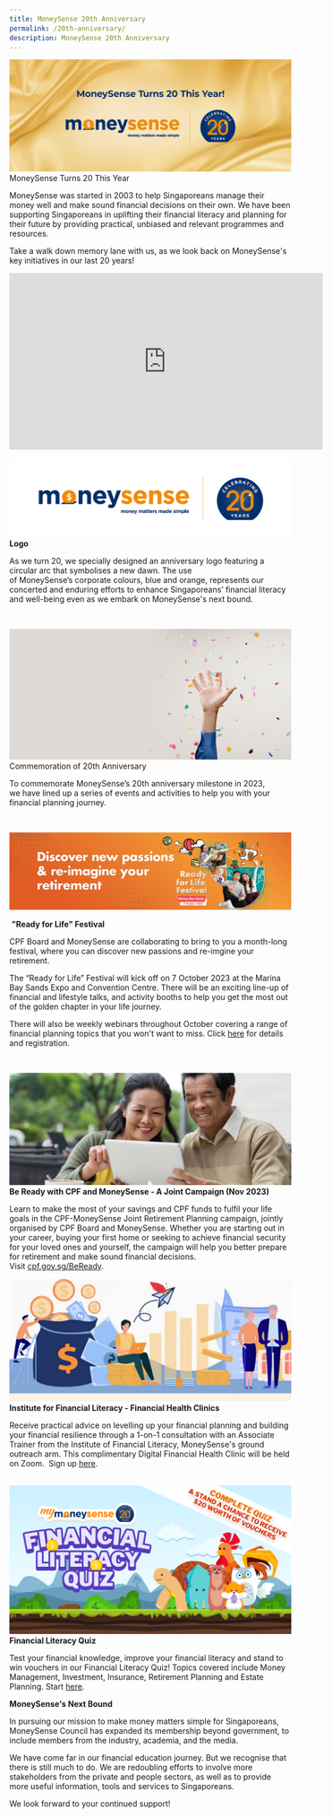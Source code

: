 ```yaml
---
title: MoneySense 20th Anniversary
permalink: /20th-anniversary/
description: MoneySense 20th Anniversary
---
```

![](/images/20th%20anniversary%20banner.jpg)
MoneySense Turns 20 This Year

MoneySense was started in 2003 to help Singaporeans manage their money well and make sound financial decisions on their own. We have been supporting Singaporeans in uplifting their financial literacy and planning for their future by providing practical, unbiased and relevant programmes and resources.

Take a walk down memory lane with us, as we look back on MoneySense's key initiatives in our last 20 years!
<iframe allowfullscreen="" allow="accelerometer; autoplay; clipboard-write; encrypted-media; gyroscope; picture-in-picture; web-share" frameborder="0" title="YouTube video player" src="https://www.youtube.com/embed/umimRQgUVMk?si=9ukmaQ4y_E5kA4-k" height="315" width="560"></iframe>


![](/images/hero%20banner%2020th%20anniversary.png)
**Logo**

As&nbsp;we turn 20, we specially designed an anniversary logo featuring a circular arc that symbolises a new dawn. The use of&nbsp;MoneySense’s&nbsp;corporate&nbsp;colours, blue and orange,&nbsp;represents&nbsp;our concerted and enduring efforts to enhance Singaporeans’ financial literacy and well-being even as we embark on MoneySense's next bound.

&nbsp;  

![celebration](/images/confetti.jfif)
Commemoration of 20th&nbsp;Anniversary  
  

To commemorate&nbsp;MoneySense’s 20th&nbsp;anniversary&nbsp;milestone&nbsp;in 2023, we&nbsp;have lined up a series of events and activities to help you with your financial planning journey.

&nbsp;

![rfl](/images/rfl%20festival.png)

&nbsp;**"Ready for Life" Festival**

CPF Board and MoneySense are collaborating to bring to you a month-long festival, where you can discover new passions and re-imgine your retirement.&nbsp;

The “Ready for Life” Festival will kick off on 7 October 2023 at the Marina Bay Sands Expo and Convention Centre. There will be an exciting line-up of financial and lifestyle talks, and activity booths to help you get the most out of the golden chapter in your life journey.

There will also be weekly webinars throughout October covering a range of financial planning topics that you won't want to miss. Click&nbsp;[here](https://www.cpf.gov.sg/member/infohub/ready-for-life)&nbsp;for details and registration.

&nbsp;  
  

![Elderly couple](/images/couple.jfif)
**Be Ready with CPF and MoneySense - A Joint Campaign (Nov 2023)**

Learn to make the most of your savings and CPF funds to fulfil your life goals in the CPF-MoneySense Joint Retirement Planning campaign, jointly organised by CPF Board and MoneySense. Whether you are starting out in your career, buying your first home or seeking to achieve financial security for your loved ones and yourself, the campaign will help you better prepare for retirement and make sound financial decisions. Visit&nbsp;[cpf.gov.sg/BeReady](https://www.cpf.gov.sg/member/infohub/be-ready).  
  
	
	

![](/images/institute%20of%20financial%20literacy.jfif)
**Institute for Financial Literacy - Financial Health Clinics**&nbsp;

Receive practical advice on levelling up your financial planning and building your financial resilience through a 1-on-1 consultation with an Associate Trainer from the Institute of Financial Literacy, MoneySense's ground outreach arm. This complimentary Digital Financial Health Clinic will be held on Zoom.&nbsp; Sign up&nbsp;[here](https://docs.google.com/forms/d/e/1FAIpQLSeIzVg-Dfx8ezSdXwM5wUCsFjy8qPmfrq9jak8Mulz54AUFGA/viewform).




&nbsp;&nbsp;![](/images/Homepage/flq%20hero%20banner.png)
**Financial Literacy Quiz**

Test your financial knowledge, improve your financial literacy and stand to win vouchers in our Financial Literacy Quiz! Topics covered include Money Management, Investment, Insurance, Retirement Planning and Estate Planning. Start&nbsp;[here](http://www.mymoneysense.gov.sg/fin-lit-quiz/).

**MoneySense's Next Bound**

In pursuing our mission to make money matters simple for Singaporeans, MoneySense Council has expanded its membership beyond government, to include members from the industry, academia, and the media.&nbsp;

We have come far in our financial education journey. But we recognise that there is still much to do. We are redoubling efforts to involve more stakeholders from the private and people sectors, as well as to provide more useful information, tools and services to Singaporeans.

We look forward to your continued support!